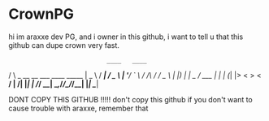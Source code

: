 # CrownPG
hi im araxxe dev PG, and i owner in this github, i want to tell u that this github can dupe crown very fast.

                               ____   ____
   / \   _ __ __ ___  ____  _____  |  _ \ / ___|
  / _ \ | '__/ _` \ \/ /\ \/ / _ \ | |_) | |  _
 / ___ \| | | (_| |>  <  >  <  __/ |  __/| |_| |
/_/   \_\_|  \__,_/_/\_\/_/\_\___| |_|    \____|


DONT COPY THIS GITHUB !!!!! 
don't copy this github if you don't want to cause trouble with araxxe, remember that




